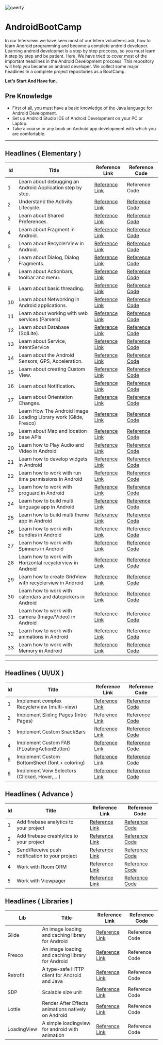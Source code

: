 ![qwerty](https://user-images.githubusercontent.com/13493645/66268485-abdb2300-e84a-11e9-91ef-2c01917f153d.jpg)


# AndroidBootCamp
In our Interviews we have seen most of our Intern volunteers ask, how to learn Android programming and become a complete android developer. Learning android developmet is a step by step proccess, so you must learn it step by step and be patient. Here, We have tried to cover most of the important headlines in the Android Development proccess. This repository will help you became an android developer. We collect some major headlines In a complete project repositories as a BootCamp.

**Let's Start And Have fun.**



## Pre Knowledge
* First of all, you must have a basic knowledge of the Java language for Android Development.
* Set up Android Studio IDE of Android Development on your PC or Laptop.
* Take a course or any book on Android app development with which you are comfortable.

---

## Headlines ( Elementary )

| Id | Title | Reference Link | Reference Code |
| --- | --- | --- | --- |
|1| Learn about debugging an Android Application step by step.| [Reference Link](https://developer.android.com/training/data-storage/shared-preferences) | Reference Code |
|2| Understand the Activity Lifecycle. | [Reference Link](https://developer.android.com/guide/components/activities/activity-lifecycle) | [Reference Code](https://github.com/faramarzaf/Activity-Lifecycle) |
|3| Learn about Shared Preferences. | [Reference Link](https://developFer.android.com/training/data-storage/shared-preferences) | [Reference Code](https://github.com/faramarzaf/Shared-Preferences) |
|4| Learn about Fragment in Android. | [Reference Link](https://developer.android.com/guide/components/fragments.html) | [Reference Code](https://github.com/faramarzaf/Fragments) |
|5| Learn about RecyclerView in Android.| [Reference Link](https://developer.android.com/reference/android/support/v7/widget/RecyclerView.html) | [Reference Code](https://github.com/faramarzaf/RecyclerViewPack) |
|7| Learn about Dialog, Dialog Fragments. | [Reference Link](https://developer.android.com/guide/topics/ui/dialogs) | [Reference Code](https://github.com/faramarzaf/Dialogs)|
|8| Learn about Actionbars, toolbar and menu. | [Reference Link](https://developer.android.com/reference/android/widget/Toolbar) | [Reference Code](https://github.com/faramarzaf/Toolbar-Menu)|
|9| Learn about basic threading. | [Reference Link](https://developer.android.com/topic/performance/threads) | [Reference Code](https://github.com/faramarzaf/Thread ) |
|10| Learn about Networking in Android applications. | [Reference Link](https://developer.android.com/training/basics/network-ops/connecting) | [Reference Code](https://github.com/faramarzaf/Network) |
|11| Learn about working with web services (Parsers) | [Reference Link](https://developer.android.com/reference/org/xml/sax/Parser) | [Reference Code](https://github.com/faramarzaf/Parser ) |
|12| Learn about Database (SqlLite). | [Reference Link](https://developer.android.com/training/data-storage/sqlite) | [Reference Code](https://github.com/faramarzaf/SQLite-CRUD) |
|13| Learn about Service, IntentService | [Reference Link](https://developer.android.com/guide/components/services.html) | [Reference Code](https://github.com/faramarzaf/Service) |
|14| Learn about the Android Sensors, GPS, Acceleration. | [Reference Link](https://developer.android.com/guide/topics/sensors/sensors_motion.html) | [Reference Code](https://github.com/faramarzaf/Sensors) |
|15| Learn about creating Custom View. | [Reference Link](https://developer.android.com/training/custom-views/index.html) | [Reference Code](https://github.com/faramarzaf/ValueSelector) |
|16| Learn about Notification. | [Reference Link](https://developer.android.com/guide/topics/ui/notifiers/notifications.html) | [Reference Code](https://github.com/faramarzaf/Notification) |
|17| Learn about Orientation Changes. | [Reference Link](https://developer.android.com/guide/topics/resources/runtime-changes.html) | [Reference Code](https://github.com/faramarzaf/Orientation-Changes) |
|18| Learn How The Android Image Loading Library work (Glide, Fresco) | [Reference Link](https://github.com/bumptech/glide) | [Reference Code](https://github.com/faramarzaf/ImageLoading ) |
|19| Learn about Map and location base APIs | [Reference Link](https://developers.google.com/android/reference/com/google/android/gms/maps/MapView) | [Reference Code](https://github.com/faramarzaf/Bootcamp-Map ) |
|20| Learn how to Play Audio and Video in Android | [Reference Link](https://developer.android.com/guide/topics/media) | [Reference Code](https://github.com/faramarzaf/Audio-Video ) |
|21| Learn how to develop widgets in Android | [Reference Link](https://developer.android.com/guide/topics/appwidgets/overview) | [Reference Code](https://github.com/faramarzaf/Widget) |
|22| Learn how to work with run time permissions in Android | [Reference Link](https://developer.android.com/training/permissions/requesting) | [Reference Code](https://github.com/faramarzaf/Permissions) |
|23| Learn how to work with proguard in Android | [Reference Link](https://developer.android.com/studio/build/shrink-code) | [Reference Code](https://github.com/faramarzaf/Proguard  ) |
|24| Learn how to build multi language app in Android | [Reference Link](https://developer.android.com/training/basics/supporting-devices/languages) | [Reference Code](https://github.com/faramarzaf/MultiLanguage) |
|25| Learn how to build multi theme app in Android | [Reference Link](https://developer.android.com/guide/topics/ui/look-and-feel/themes) | [Reference Code](https://github.com/faramarzaf/MultiTheme) |
|26| Learn how to work with bundles in Android | [Reference Link](https://developer.android.com/reference/android/os/Bundle) | [Reference Code](https://github.com/faramarzaf/FragmentBundle) |
|27| Learn how to work with Spinners in Android | [Reference Link](https://developer.android.com/guide/topics/ui/controls/spinner) | [Reference Code](https://github.com/faramarzaf/Spinner-Pack) |
|28| Learn how to work with Horizontal recyclerview in Android | [Reference Link](https://developer.android.com/reference/android/support/v7/widget/LinearLayoutManager) | [Reference Code](https://github.com/faramarzaf/RecyclerViewPack) |
|29| Learn how to create GridView with recyclerview in Android | [Reference Link](https://developer.android.com/reference/android/support/v7/widget/GridLayoutManager) | [Reference Code](https://github.com/faramarzaf/GridViewPack) |
|30| Learn how to work with calendars and datepickers in Android | [Reference Link](https://developer.android.com/reference/java/util/Calendar) | [Reference Code](https://github.com/faramarzaf/DatePickers) |
|31| Learn how to work with camera (Image/Video) in Android | [Reference Link](https://developer.android.com/guide/topics/media/camera) | [Reference Code](https://github.com/faramarzaf/CameraPack) |
|32| Learn how to work with animations in Android | [Reference Link](https://developer.android.com/training/animation/overview) | [Reference Code](https://github.com/faramarzaf/Animations) |
|33| Learn how to work with Memory in Android | [Reference Link](https://developer.android.com/topic/performance/memory-overview) | [Reference Code](https://github.com/faramarzaf/Memory) |

---

## Headlines ( UI/UX )
| Id | Title | Reference Link | Reference Code |
| --- | --- | --- | --- |
|1| Implement complex Recyclerview (multi-view) | [Reference Link](https://developer.android.com/guide/topics/ui/layout/recyclerview) | [Reference Code](https://github.com/faramarzaf/RecyclerViewPack) |
|2| Implement Sliding Pages (Intro Pages) | [Reference Link](https://developer.android.com/training/animation/screen-slide) | [Reference Code](https://github.com/faramarzaf/SlidingPage) |
|3| Implement Custom SnackBars | [Reference Link](https://developer.android.com/reference/android/support/design/widget/Snackbar) | [Reference Code](https://github.com/faramarzaf/SnackBarApp) |
|4| Implement Custom FAB (FLoatingActionButton) | [Reference Link](https://developer.android.com/guide/topics/ui/floating-action-button) | [Reference Code](https://github.com/faramarzaf/FloatingActionButton) |
|5| Implement Custom BottomSheet (font + coloring) | [Reference Link](https://developer.android.com/reference/com/google/android/material/bottomsheet/package-summary) | [Reference Code](https://github.com/faramarzaf/BottomSheet) |
|6| Implement Veiw Selectors (Clicked, Hover,... ) | [Reference Link](https://developer.android.com/guide/topics/resources/color-list-resource) | [Reference Code](https://github.com/faramarzaf/ViewSelectors) |


## Headlines ( Advance )
| Id | Title | Reference Link | Reference Code |
| --- | --- | --- | --- |
|1| Add firebase analytics to your project | [Reference Link](https://firebase.google.com/docs/analytics/get-started?platform=android) | [Reference Code](https://github.com/faramarzaf/FirebaseAnalytics) |
|2| Add firebase crashlytics to your project | [Reference Link](https://firebase.google.com/docs/crashlytics/get-started?platform=android) | [Reference Code](https://github.com/faramarzaf/Firebase-Crashlytics) |
|3| Send/Receive push notification to your project | [Reference Link](https://firebase.google.com/docs/cloud-messaging/android/first-message) | [Reference Code](https://github.com/faramarzaf/Firebase-PushNotif) |
|4| Work with Room ORM | [Reference Link](https://developer.android.com/topic/libraries/architecture/room) | [Reference Code](https://github.com/faramarzaf/RoomApp)|
|5| Work with Viewpager| [Reference Link](https://developer.android.com/reference/android/support/v4/view/ViewPager) | [Reference Code](https://github.com/faramarzaf/SlidingPage)|


## Headlines ( Libraries )
| Lib | Title | Reference Link | Reference Code |
| --- | --- | --- | --- |
| Glide | An image loading and caching library for Android | [Reference Link](https://github.com/bumptech/glide) | Reference Code |
| Fresco | An image loading and caching library for Android | [Reference Link](https://frescolib.org/docs/index.html) | Reference Code |
| Retrofit | A type-safe HTTP client for Android and Java | [Reference Link](https://square.github.io/retrofit/) | Reference Code |
| SDP | Scalable size unit | [Reference Link](https://github.com/intuit/sdp) | Reference Code |
| Lottie | Render After Effects animations natively on Android | [Reference Link](https://github.com/airbnb/lottie-android) | Reference Code |
| LoadingView | A simple loadingview for android with animation | [Reference Link](https://github.com/ldoublem/LoadingView) | Reference Code |


